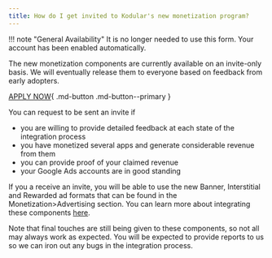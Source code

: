 ```yaml
---
title: How do I get invited to Kodular's new monetization program?
---
```


!!! note "General Availability"
    It is no longer needed to use this form. Your account has been enabled automatically.

The new monetization components are currently available on an invite-only basis. We will eventually release them to
everyone based on feedback from early adopters.

[APPLY NOW](https://forms.gle/k38pJXezfY1p2BMq8){ .md-button .md-button--primary }

You can request to be sent an invite if

- you are willing to provide detailed feedback at each state of the integration process
- you have monetized several apps and generate considerable revenue from them
- you can provide proof of your claimed revenue
- your Google Ads accounts are in good standing

If you a receive an invite, you will be able to use the new Banner, Interstitial and Rewarded ad formats that can be
found in the Monetization>Advertising section. You can learn more about integrating these
components [here](getting-started).

Note that final touches are still being given to these components, so not all may always work as expected. You will be
expected to provide reports to us so we can iron out any bugs in the integration process.
